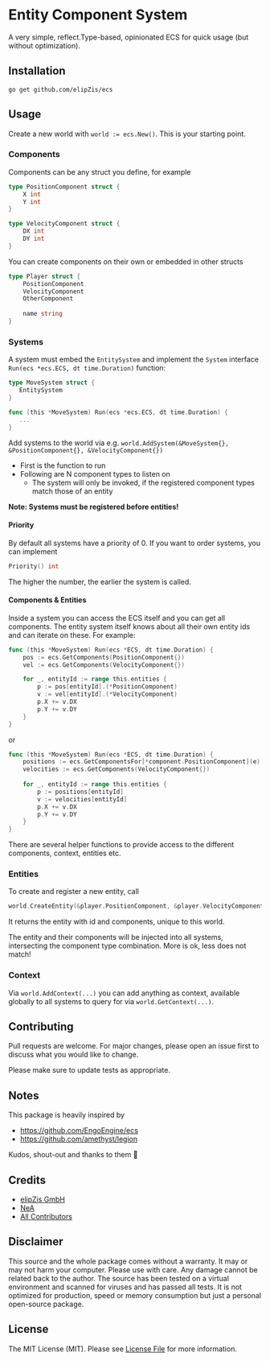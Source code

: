 # Entity Component System

A very simple, reflect.Type-based, opinionated ECS for quick usage (but without optimization).

## Installation

`go get github.com/elipZis/ecs`

## Usage

Create a new world with `world := ecs.New()`. This is your starting point.

### Components

Components can be any struct you define, for example

```go
type PositionComponent struct {
    X int
    Y int
}

type VelocityComponent struct {
    DX int
    DY int
}
```

You can create components on their own or embedded in other structs

```go
type Player struct {
    PositionComponent
    VelocityComponent
    OtherComponent
    
    name string
}
```

### Systems

A system must embed the `EntitySystem` and implement the `System` interface `Run(ecs *ecs.ECS, dt time.Duration)` function:

```go
type MoveSystem struct {
   EntitySystem
}

func (this *MoveSystem) Run(ecs *ecs.ECS, dt time.Duration) {
   ...
}

```

Add systems to the world via e.g. `world.AddSystem(&MoveSystem{}, &PositionComponent{}, &VelocityComponent{})`

* First is the function to run
* Following are N component types to listen on
  * The system will only be invoked, if the registered component types match those of an entity

**Note: Systems must be registered before entities!**

#### Priority

By default all systems have a priority of 0. 
If you want to order systems, you can implement

```go
Priority() int
```

The higher the number, the earlier the system is called.

#### Components & Entities

Inside a system you can access the ECS itself and you can get all components. 
The entity system itself knows about all their own entity ids and can iterate on these. For example:

```go
func (this *MoveSystem) Run(ecs *ECS, dt time.Duration) {
	pos := ecs.GetComponents(PositionComponent{})
	vel := ecs.GetComponents(VelocityComponent{})

	for _, entityId := range this.entities {
		p := pos[entityId].(*PositionComponent)
		v := vel[entityId].(*VelocityComponent)
		p.X += v.DX
		p.Y += v.DY
	}
}
```

or

```go
func (this *MoveSystem) Run(ecs *ECS, dt time.Duration) {
    positions := ecs.GetComponentsFor[*component.PositionComponent](e)
    velocities := ecs.GetComponents(VelocityComponent{})
    
    for _, entityId := range this.entities {
        p := positions[entityId]
        v := velocities[entityId]
        p.X += v.DX
        p.Y += v.DY
    }
}
```

There are several helper functions to provide access to the different components, context, entities etc.

### Entities

To create and register a new entity, call 

```go
world.CreateEntity(&player.PositionComponent, &player.VelocityComponent, &player.OtherComponent)
```

It returns the entity with id and components, unique to this world.

The entity and their components will be injected into all systems, intersecting the component type combination. More is ok, less does not match!

### Context

Via `world.AddContext(...)` you can add anything as context, available globally to all systems to query for via `world.GetContext(...)`.

## Contributing

Pull requests are welcome. For major changes, please open an issue first
to discuss what you would like to change.

Please make sure to update tests as appropriate.

## Notes

This package is heavily inspired by

- https://github.com/EngoEngine/ecs
- https://github.com/amethyst/legion

Kudos, shout-out and thanks to them 🙏

## Credits

- [elipZis GmbH](https://elipZis.com)
- [NeA](https://github.com/nea)
- [All Contributors](https://github.com/elipZis/laravel-cacheable-model/contributors)

## Disclaimer

This source and the whole package comes without a warranty. It may or may not harm your computer. Please use with care. 
Any damage cannot be related back to the author. The source has been tested on a virtual environment and scanned for viruses and has passed all tests.
It is not optimized for production, speed or memory consumption but just a personal open-source package.

## License

The MIT License (MIT). Please see [License File](LICENSE.md) for more information.